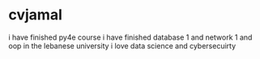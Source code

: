 # cvjamal
i have finished py4e course
i have finished database 1 and network 1 and oop in the lebanese university
i love data science and cybersecuirty
